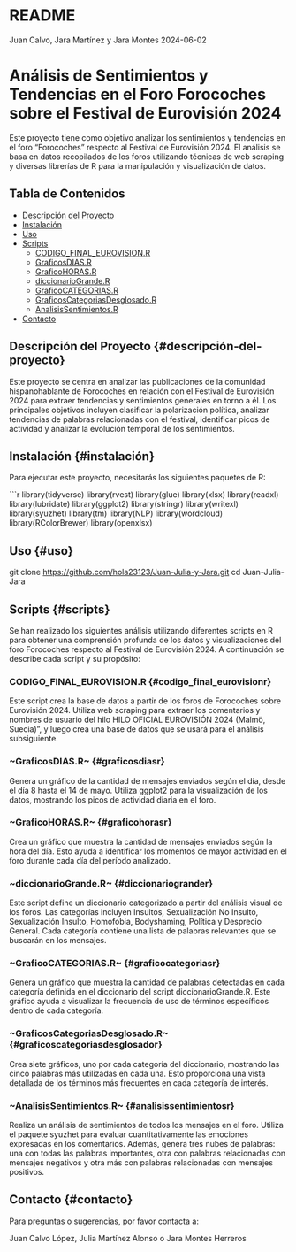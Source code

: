 # README

Juan Calvo, Jara Martínez y Jara Montes 2024-06-02

# Análisis de Sentimientos y Tendencias en el Foro Forocoches sobre el Festival de Eurovisión 2024

Este proyecto tiene como objetivo analizar los sentimientos y tendencias en el foro “Forocoches” respecto al Festival de Eurovisión 2024. El análisis se basa en datos recopilados de los foros utilizando técnicas de web scraping y diversas librerías de R para la manipulación y visualización de datos.

## Tabla de Contenidos

-   [Descripción del Proyecto](#descripción-del-proyecto)
-   [Instalación](#instalación)
-   [Uso](#uso)
-   [Scripts](#scripts)
    -   [CODIGO_FINAL_EUROVISION.R](#codigo_final_eurovisionr)
    -   [GraficosDIAS.R](#graficosdiasr)
    -   [GraficoHORAS.R](#graficohorasr)
    -   [diccionarioGrande.R](#diccionariogrander)
    -   [GraficoCATEGORIAS.R](#graficocategoriasr)
    -   [GraficosCategoriasDesglosado.R](#graficoscategoriasdesglosador)
    -   [AnalisisSentimientos.R](#analisissentimientosr)
-   [Contacto](#contacto)

## Descripción del Proyecto {#descripción-del-proyecto}

Este proyecto se centra en analizar las publicaciones de la comunidad hispanohablante de Forocoches en relación con el Festival de Eurovisión 2024 para extraer tendencias y sentimientos generales en torno a él. Los principales objetivos incluyen clasificar la polarización política, analizar tendencias de palabras relacionadas con el festival, identificar picos de actividad y analizar la evolución temporal de los sentimientos.

## Instalación {#instalación}

Para ejecutar este proyecto, necesitarás los siguientes paquetes de R:

\`\`\`r library(tidyverse) library(rvest) library(glue) library(xlsx) library(readxl) library(lubridate) library(ggplot2) library(stringr) library(writexl) library(syuzhet) library(tm) library(NLP) library(wordcloud) library(RColorBrewer) library(openxlsx)

## Uso {#uso}

git clone <https://github.com/hola23123/Juan-Julia-y-Jara.git> cd Juan-Julia-Jara

## Scripts {#scripts}

Se han realizado los siguientes análisis utilizando diferentes scripts en R para obtener una comprensión profunda de los datos y visualizaciones del foro Forocoches respecto al Festival de Eurovisión 2024. A continuación se describe cada script y su propósito:

### **CODIGO_FINAL_EUROVISION.R** {#codigo_final_eurovisionr}

Este script crea la base de datos a partir de los foros de Forocoches sobre Eurovisión 2024. Utiliza web scraping para extraer los comentarios y nombres de usuario del hilo HILO OFICIAL EUROVISIÓN 2024 (Malmö, Suecia)”, y luego crea una base de datos que se usará para el análisis subsiguiente.

### ~**GraficosDIAS.R**~ {#graficosdiasr}

Genera un gráfico de la cantidad de mensajes enviados según el día, desde el día 8 hasta el 14 de mayo. Utiliza ggplot2 para la visualización de los datos, mostrando los picos de actividad diaria en el foro.

### ~**GraficoHORAS.R**~ {#graficohorasr}

Crea un gráfico que muestra la cantidad de mensajes enviados según la hora del día. Esto ayuda a identificar los momentos de mayor actividad en el foro durante cada día del período analizado.

### ~**diccionarioGrande.R**~ {#diccionariogrander}

Este script define un diccionario categorizado a partir del análisis visual de los foros. Las categorías incluyen Insultos, Sexualización No Insulto, Sexualización Insulto, Homofobia, Bodyshaming, Política y Desprecio General. Cada categoría contiene una lista de palabras relevantes que se buscarán en los mensajes.

### ~**GraficoCATEGORIAS.R**~ {#graficocategoriasr}

Genera un gráfico que muestra la cantidad de palabras detectadas en cada categoría definida en el diccionario del script diccionarioGrande.R. Este gráfico ayuda a visualizar la frecuencia de uso de términos específicos dentro de cada categoría.

### ~**GraficosCategoriasDesglosado.R**~ {#graficoscategoriasdesglosador}

Crea siete gráficos, uno por cada categoría del diccionario, mostrando las cinco palabras más utilizadas en cada una. Esto proporciona una vista detallada de los términos más frecuentes en cada categoría de interés.

### ~**AnalisisSentimientos.R**~ {#analisissentimientosr}

Realiza un análisis de sentimientos de todos los mensajes en el foro. Utiliza el paquete syuzhet para evaluar cuantitativamente las emociones expresadas en los comentarios. Además, genera tres nubes de palabras: una con todas las palabras importantes, otra con palabras relacionadas con mensajes negativos y otra más con palabras relacionadas con mensajes positivos.

## Contacto {#contacto}

Para preguntas o sugerencias, por favor contacta a:

Juan Calvo López, Julia Martínez Alonso o Jara Montes Herreros
